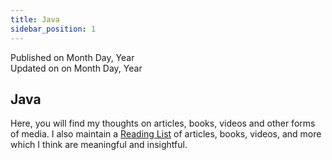 ```yaml
---
title: Java
sidebar_position: 1
---
```


Published on Month Day, Year  
Updated on on Month Day, Year

## Java

Here, you will find my thoughts on articles, books, videos and other forms of media. I also maintain a [Reading List](#) of articles, books, videos, and more which I think are meaningful and insightful.